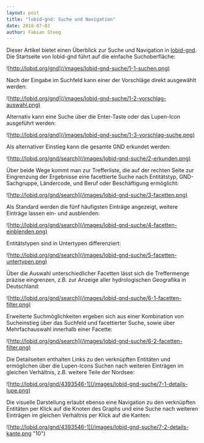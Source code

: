 ```yaml
---
layout: post
title: "lobid-gnd: Suche und Navigation"
date: 2018-07-03
author: Fabian Steeg
---
```


Dieser Artikel bietet einen Überblick zur Suche und Navigation in [lobid-gnd](http://lobid.org/gnd). Die Startseite von lobid-gnd führt auf die einfache Suchoberfläche:

![http://lobid.org/gnd](/images/lobid-gnd-suche/1-1-suchen.png)

Nach der Eingabe im Suchfeld kann einer der Vorschläge direkt ausgewählt werden:

![http://lobid.org/gnd](/images/lobid-gnd-suche/1-2-vorschlag-auswahl.png)

Alternativ kann eine Suche über die Enter-Taste oder das Lupen-Icon ausgeführt werden:

![http://lobid.org/gnd](/images/lobid-gnd-suche/1-3-vorschlag-suche.png)

Als alternativer Einstieg kann die gesamte GND erkundet werden: 

![http://lobid.org/gnd/search](/images/lobid-gnd-suche/2-erkunden.png)

Über beide Wege kommt man zur Trefferliste, die auf der rechten Seite zur Eingrenzung der Ergebnisse eine facettierte Suche nach Entitätstyp, GND-Sachgruppe, Ländercode, und Beruf oder Beschäftigung ermöglicht:

![http://lobid.org/gnd/search](/images/lobid-gnd-suche/3-facetten.png)

Als Standard werden die fünf häufigsten Einträge angezeigt, weitere Einträge lassen ein- und ausblenden:

![http://lobid.org/gnd/search](/images/lobid-gnd-suche/4-facetten-einblenden.png)

Entitätstypen sind in Untertypen differenziert:

![http://lobid.org/gnd/search](/images/lobid-gnd-suche/5-facetten-untertypen.png)

Über die Auswahl unterschiedlicher Facetten lässt sich die Treffermenge präzise eingrenzen, z.B. zur Anzeige aller hydrologischen Geografika in Deutschland:

![http://lobid.org/gnd/search](/images/lobid-gnd-suche/6-1-facetten-filter.png)

Erweiterte Suchmöglichkeiten ergeben sich aus einer Kombination von Sucheinstieg über das Suchfeld und facettierter Suche, sowie über Mehrfachauswahl innerhalb einer Facette:

![http://lobid.org/gnd/search](/images/lobid-gnd-suche/6-2-facetten-filter.png)

Die Detailseiten enthalten Links zu den verknüpften Entitäten und ermöglichen über die Lupen-Icons Suchen nach weiteren Einträgen im gleichen Verhältnis, z.B. weitere Teile der Nordsee:

![http://lobid.org/gnd/4393546-1](/images/lobid-gnd-suche/7-1-details-lupe.png)

Die visuelle Darstellung erlaubt ebenso eine Navigation zu den verknüpften Entitäten per Klick auf die Knoten des Graphs und eine Suche nach weiteren Einträgen im gleichen Verhältnis per Klick auf die Kanten:

![http://lobid.org/gnd/4393546-1](/images/lobid-gnd-suche/7-2-details-kante.png "10")